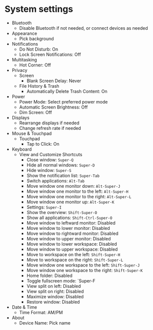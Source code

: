 # System settings

- Bluetooth
  - Disable Bluetooth if not needed, or connect devices as needed
- Appearance
  - Pick background
- Notifications
  - Do Not Disturb: On
  - Lock Screen Notifications: Off
- Multitasking
  - Hot Corner: Off
- Privacy
  - Screen
    - Blank Screen Delay: Never
  - File History & Trash
    - Automatically Delete Trash Content: On
- Power
  - Power Mode: Select preferred power mode
  - Automatic Screen Brightness: Off
  - Dim Screen: Off
- Displays
  - Rearrange displays if needed
  - Change refresh rate if needed
- Mouse & Touchpad
  - Touchpad
    - Tap to Click: On
- Keyboard
  - View and Customize Shortcuts
    - Close window: `Super-Q`
    - Hide all normal windows: `Super-D`
    - Hide window: `Super-S`
    - Show the notification list: `Super-Tab`
    - Switch applications: `Alt-Tab`
    - Move window one monitor down: `Alt-Super-J`
    - Move window one monitor to the left: `Alt-Super-H`
    - Move window one monitor to the right: `Alt-Super-L`
    - Move window one monitor up: `Alt-Super-K`
    - Settings: `Super-I`
    - Show the overview: `Shift-Super-O`
    - Show all applications: `Shift-Ctrl-Super-O`
    - Move window to leftward monitor: Disabled
    - Move window to lower monitor: Disabled
    - Move window to rightward monitor: Disabled
    - Move window to upper monitor: Disabled
    - Move window to lower workspace: Disabled
    - Move window to upper workspace: Disabled
    - Move to workspace on the left: `Shift-Super-H`
    - Move to workspace on the right: `Shift-Super-L`
    - Move window one workspace to the left: `Shift-Super-J`
    - Move window one workspace to the right: `Shift-Super-K`
    - Home folder: Disabled
    - Toggle fullscreen mode: `Super-F
    - View split on left: Disabled
    - View split on right: Disabled
    - Maximize window: Disabled
    - Restore window: Disabled
- Date & Time
  - Time Format: AM/PM
- About
  - Device Name: Pick name
